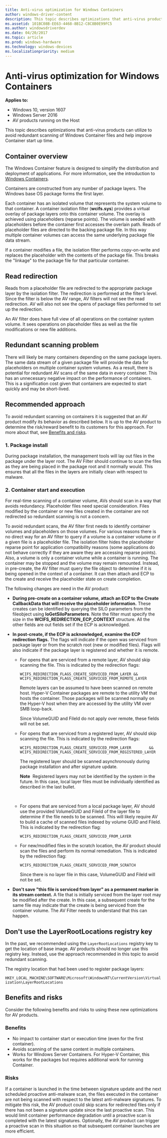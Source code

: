 ```yaml
---
title: Anti-virus optimization for Windows Containers
author: windows-driver-content
description: This topic describes optimizations that anti-virus products can utilize when running within Windows Containers.
ms.assetid: 101BC08B-EE63-4468-8B12-C8C8B0E99FC5
ms.author: windowsdriverdev
ms.date: 04/20/2017
ms.topic: article
ms.prod: windows-hardware
ms.technology: windows-devices
ms.localizationpriority: medium
---
```


# <span id="ifsk.anti-virus_optimization_for_windows_containers"></span>Anti-virus optimization for Windows Containers


**Applies to:**
-   Windows 10, version 1607
-   Windows Server 2016
-   AV products running on the Host

This topic describes optimizations that anti-virus products can utilize to avoid redundant scanning of Windows Container files and help improve Container start up time.

## <span id="Container_overview"></span><span id="container_overview"></span><span id="CONTAINER_OVERVIEW"></span>Container overview


The Windows Container feature is designed to simplify the distribution and deployment of applications. For more information, see the introduction to [Windows Containers](https://msdn.microsoft.com/virtualization/windowscontainers/about/about_overview).

Containers are constructed from any number of package layers. The Windows base OS package forms the first layer.

Each container has an isolated volume that represents the system volume to that container. A container isolation filter (**wcifs.sys**) provides a virtual overlay of package layers onto this container volume. The overlay is achieved using placeholders (reparse points). The volume is seeded with placeholders before the container first accesses the overlain path. Reads of placeholder files are directed to the backing package file. In this way multiple container volumes can access the same underlying package file data stream.

If a container modifies a file, the isolation filter performs copy-on-write and replaces the placeholder with the contents of the package file. This breaks the "linkage" to the package file for that particular container.

## <span id="Read_redirection"></span><span id="read_redirection"></span><span id="READ_REDIRECTION"></span>Read redirection


Reads from a placeholder file are redirected to the appropriate package layer by the isolation filter. The redirection is performed at the filter’s level. Since the filter is below the AV range, AV filters will not see the read redirection. AV will also not see the opens of package files performed to set up the redirection.

An AV filter does have full view of all operations on the container system volume. It sees operations on placeholder files as well as the file modifications or new file additions.

## <span id="Redundant_scanning_problem"></span><span id="redundant_scanning_problem"></span><span id="REDUNDANT_SCANNING_PROBLEM"></span>Redundant scanning problem


There will likely be many containers depending on the same package layers. The same data stream of a given package file will provide the data for placeholders on multiple container system volumes. As a result, there is potential for redundant AV scans of the same data in every container. This has an unnecessary negative impact on the performance of containers. This is a signification cost given that containers are expected to start quickly and may be short-lived.

## <span id="Recommended_approach"></span><span id="recommended_approach"></span><span id="RECOMMENDED_APPROACH"></span>Recommended approach


To avoid redundant scanning on containers it is suggested that an AV product modify its behavior as described below. It is up to the AV product to determine the risk/reward benefit to its customers for this approach. For more about that, see [Benefits and risks](#benefits-risks).

### <span id="1._Package_install"></span><span id="1._package_install"></span><span id="1._PACKAGE_INSTALL"></span>1. Package install

During package installation, the management tools will lay out files in the package under the layer root. The AV Filter should continue to scan the files as they are being placed in the package root and it normally would. This ensures that all the files in the layers are initially clean with respect to malware.

### <span id="2._Contain_start_and_execution"></span><span id="2._contain_start_and_execution"></span><span id="2._CONTAIN_START_AND_EXECUTION"></span>2. Container start and execution

For real-time scanning of a container volume, AVs should scan in a way that avoids redundancy. Placeholder files need special consideration. Files modified by the container or new files created in the container are not redirected so redundant scanning is not a concern.

To avoid redundant scans, the AV filter first needs to identify container volumes and placeholders on those volumes. For various reasons there is no direct way for an AV filter to query if a volume is a container volume or if a given file is a placeholder file. The isolation filter hides the placeholder reparse point for application compatibility reasons (some applications do not behave correctly if they are aware they are accessing reparse points). Also, a volume is only a container volume while a container is running. The container may be stopped and the volume may remain remounted. Instead, in pre-create, the AV filter must query the file object to determine if it is being opened in the context of a container. It can then attach and ECP to the create and receive the placeholder state on create completion.

The following changes are need in the AV product:

-   **During pre-create on a container volume, attach an ECP to the Create CallbackData that will receive the placeholder information.** These creates can be identified by querying the SILO parameters from the fileobject using **IoGetSiloParameters**. Note the filter must specify the size in the **WCIFS\_REDIRECTION\_ECP\_CONTEXT** structure. All the other fields are out fields set if the ECP is acknowledged.

-   **In post-create, if the ECP is acknowledged, examine the ECP redirection flags.** The flags will indicate if the open was serviced from package layer or from the scratch root (new or modified files). Flags will also indicate if the package layer is registered and whether it is remote.

    -   For opens that are serviced from a remote layer, AV should skip scanning the file. This is indicated by the redirection flags:

        `WCIFS_REDIRECTION_FLAGS_CREATE_SERVICED_FROM_LAYER && WCIFS_REDIRECTION_FLAGS_CREATE_SERVICED_FROM_REMOTE_LAYER`

        Remote layers can be assumed to have been scanned on remote host. Hyper-V Container packages are remote to the utility VM that hosts the container. Those packages will be scanned normally on the Hyper-V host when they are accessed by the utility VM over SMB loop-back.

        Since VolumeGUID and FileId do not apply over remote, these fields will not be set.

    -   For opens that are serviced from a registered layer, AV should skip scanning the file. This is indicated by the redirection flags:

        `WCIFS_REDIRECTION_FLAGS_CREATE_SERVICED_FROM_LAYER        &&  WCIFS_REDIRECTION_FLAGS_CREATE_SERVICED_FROM_REGISTERED_LAYER`

        The registered layer should be scanned asynchronously during package installation and after signature update.

        **Note**  Registered layers may not be identified by the system in the future. In this case, local layer files must be individually identified as described in the last bullet.

         

    -   For opens that are serviced from a local package layer, AV should use the provided VolumeGUID and FileId of the layer file to determine if the file needs to be scanned. This will likely require AV to build a cache of scanned files indexed by volume GUID and FileId. This is indicated by the redirection flag:

        `WCIFS_REDIRECTION_FLAGS_CREATE_SERVICED_FROM_LAYER`

    -   For new/modified files in the scratch location, the AV product should scan the files and perform its normal remediation. This is indicated by the redirection flag:

        `WCIFS_REDIRECTION_FLAGS_CREATE_SERVICED_FROM_SCRATCH`

        Since there is no layer file in this case, VolumeGUID and FileId will not be set.

-   **Don't save "this file is serviced from layer" as a permanent marker in its stream context.** A file that is initially serviced from the layer root may be modified after the create. In this case, a subsequent create for the same file may indicate that the create is being serviced from the container volume. The AV Filter needs to understand that this can happen.

## <span id="Don_t_use_the_LayerRootLocations_registry_key"></span><span id="don_t_use_the_layerrootlocations_registry_key"></span><span id="DON_T_USE_THE_LAYERROOTLOCATIONS_REGISTRY_KEY"></span>Don't use the LayerRootLocations registry key


In the past, we recommended using the `LayerRootLocations` registry key to get the location of base image. AV products should no longer use this registry key. Instead, use the approach recommended in this topic to avoid redundant scanning.

The registry location that had been used to register package layers:

`HKEY_LOCAL_MACHINE\SOFTWARE\Microsoft\WindowsNT\CurrentVersion\Virtualization\LayerRootLocations`

## <span id="benefits-risks"></span><span id="BENEFITS-RISKS"></span>Benefits and risks


Consider the following benefits and risks to using these new optimizations for AV products.

### <span id="Benefits"></span><span id="benefits"></span><span id="BENEFITS"></span>Benefits

-   No impact to container start or execution time (even for the first container).
-   Avoids scanning of the same content in multiple containers.
-   Works for Windows Server Containers. For Hyper-V Container, this works for the packages but requires additional work for running Container. 

### <span id="Risks"></span><span id="risks"></span><span id="RISKS"></span>Risks

If a container is launched in the time between signature update and the next scheduled proactive anti-malware scan, the files executed in the container are not being scanned with respect to the latest anti-malware signatures. To mitigate this risk, the AV product could skip scans for redirected files only if there has not been a signature update since the last proactive scan. This would limit container performance degradation until a proactive scan is completed with the latest signatures. Optionally, the AV product can trigger a proactive scan in this situation so that subsequent container launches are more efficient.

 

 




